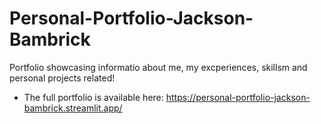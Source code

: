 # Personal-Portfolio-Jackson-Bambrick
 Portfolio showcasing informatio about me, my excperiences, skillsm and personal projects related! 
- The full portfolio is available here: https://personal-portfolio-jackson-bambrick.streamlit.app/
